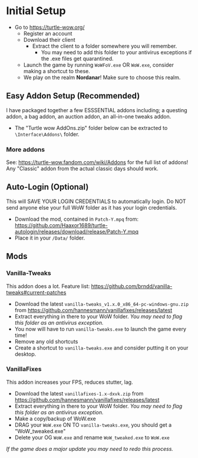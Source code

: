 # Initial Setup

- Go to https://turtle-wow.org/
  - Register an account
  - Download their client
    - Extract the client to a folder somewhere you will remember. 
      - You may need to add this folder to your antivirus exceptions if the .exe files get quarantined.
  - Launch the game by running ``WoWFoV.exe`` OR ``WoW.exe``, consider making a shortcut to these.
  - We play on the realm __**Nordanar**__! Make sure to choose this realm.
    
## Easy Addon Setup (Recommended)

I have packaged together a few ESSSENTIAL addons including; a questing addon, a bag addon, an auction addon, an all-in-one tweaks addon.

- The "Turtle wow AddOns.zip" folder below can be extracted to `\Interface\Addons\` folder. 

### More addons

See: https://turtle-wow.fandom.com/wiki/Addons for the full list of addons! Any "Classic" addon from the actual classic days should work. 

## Auto-Login (Optional)

This will SAVE YOUR LOGIN CREDENTIALS to automatically login. Do NOT send anyone else your full WoW folder as it has your login credentials.

- Download the mod, contained in ``Patch-Y.mpq`` from: https://github.com/Haaxor1689/turtle-autologin/releases/download/release/Patch-Y.mpq
- Place it in your ``/Data/`` folder.
 
## Mods 

### Vanilla-Tweaks

This addon does a lot. Feature list: https://github.com/brndd/vanilla-tweaks#current-patches

- Download the latest ``vanilla-tweaks_v1.x.0_x86_64-pc-windows-gnu.zip`` from https://github.com/hannesmann/vanillafixes/releases/latest
- Extract everything in there to your WoW folder. *You may need to flag this folder as an antivirus exception.*
- You now will have to run ``vanilla-tweaks.exe`` to launch the game every time!
- Remove any old shortcuts
- Create a shortcut to ``vanilla-tweaks.exe`` and consider putting it on your desktop.

### VanillaFixes

This addon increases your FPS, reduces stutter, lag. 

- Download the latest ``vanillafixes-1.x-dxvk.zip`` from https://github.com/hannesmann/vanillafixes/releases/latest
- Extract everything in there to your WoW folder. *You may need to flag this folder as an antivirus exception.*
- Make a copy/backup of WoW.exe
- DRAG your ``WoW.exe`` ON TO ``vanilla-tweaks.exe``, you should get a "WoW_tweaked.exe" 
- Delete your OG ``WoW.exe`` and rename ``WoW_tweaked.exe`` to ``WoW.exe``

*If the game does a *major update* you may need to redo this process.*

